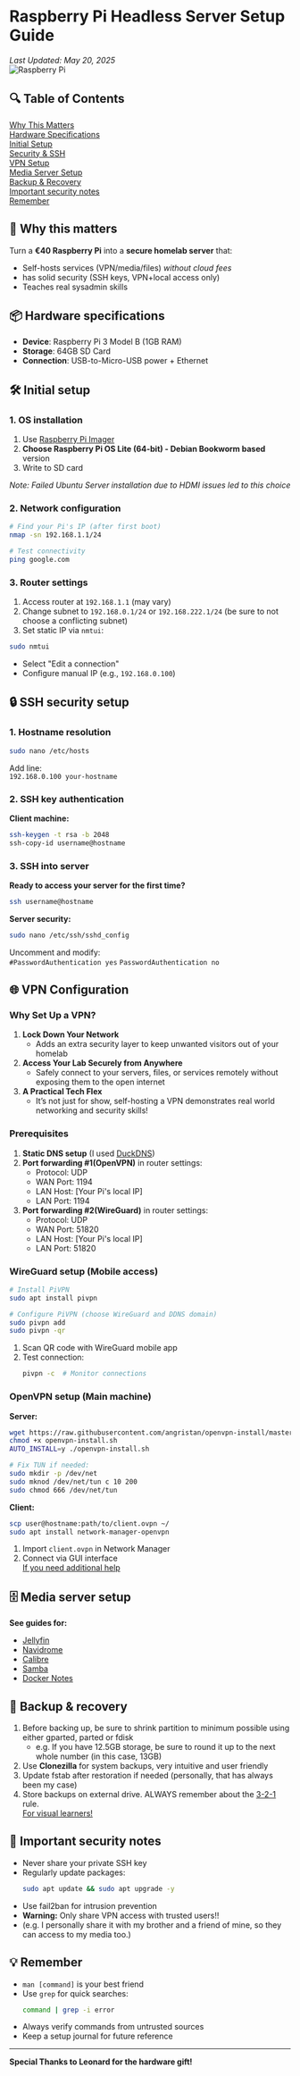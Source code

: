 
# Raspberry Pi Headless Server Setup Guide  
*Last Updated: May 20, 2025*  
![Raspberry Pi](https://img.shields.io/badge/-Raspberry%20Pi%203-CC3542?logo=raspberrypi&logoColor=white)

## 🔍 Table of Contents  
[Why This Matters](#-why-this-matters)  
[Hardware Specifications](#-hardware-specifications)  
[Initial Setup](#%EF%B8%8F-initial-setup)  
[Security & SSH](#-ssh-security-setup)  
[VPN Setup](#-vpn-configuration)  
[Media Server Setup](#-media-server-setup)  
[Backup & Recovery](#-backup--recovery)  
[Important security notes](#-important-security-notes)  
[Remember](#-remember)

## 🌟 Why this matters  
Turn a **€40 Raspberry Pi** into a **secure homelab server** that:  
- Self-hosts services (VPN/media/files) *without cloud fees*  
- has solid security (SSH keys, VPN+local access only)  
- Teaches real sysadmin skills 

## 📦 Hardware specifications
- **Device**: Raspberry Pi 3 Model B (1GB RAM)
- **Storage**: 64GB SD Card
- **Connection**: USB-to-Micro-USB power + Ethernet

## 🛠️ Initial setup

### 1. OS installation
1. Use [Raspberry Pi Imager](https://www.raspberrypi.com/software/)
2. **Choose Raspberry Pi OS Lite (64-bit) - Debian Bookworm based** version
3. Write to SD card

*Note: Failed Ubuntu Server installation due to HDMI issues led to this choice*

### 2. Network configuration
```bash
# Find your Pi's IP (after first boot)
nmap -sn 192.168.1.1/24

# Test connectivity
ping google.com
```
### 3. Router settings
1. Access router at `192.168.1.1` (may vary)
2. Change subnet to `192.168.0.1/24` or `192.168.222.1/24` (be sure to not choose a conflicting subnet)
3. Set static IP via `nmtui`:
```bash
sudo nmtui
   ```
   - Select "Edit a connection"
   - Configure manual IP (e.g., `192.168.0.100`)

## 🔒 SSH security setup

### 1. Hostname resolution
```bash
sudo nano /etc/hosts
```
Add line:  
`192.168.0.100 your-hostname`

### 2. SSH key authentication
**Client machine:**
```bash
ssh-keygen -t rsa -b 2048
ssh-copy-id username@hostname
```
### 3. SSH into server
**Ready to access your server for the first time?**
```bash
ssh username@hostname
```
**Server security:**
```bash
sudo nano /etc/ssh/sshd_config
```
Uncomment and modify:  
`#PasswordAuthentication yes` `PasswordAuthentication no`

## 🌐 VPN Configuration

### Why Set Up a VPN?

1. **Lock Down Your Network**
   - Adds an extra security layer to keep unwanted visitors out of your homelab
2. **Access Your Lab Securely from Anywhere**
   - Safely connect to your servers, files, or services remotely without exposing them to the open internet
3. **A Practical Tech Flex**
   - It’s not just for show, self-hosting a VPN demonstrates real world networking and security skills!

### Prerequisites
1. **Static DNS setup** (I used [DuckDNS](https://www.duckdns.org/))
2. **Port forwarding #1(OpenVPN)** in router settings:
   - Protocol: UDP
   - WAN Port: 1194
   - LAN Host: [Your Pi's local IP]
   - LAN Port: 1194
3. **Port forwarding #2(WireGuard)** in router settings:
   - Protocol: UDP
   - WAN Port: 51820
   - LAN Host: [Your Pi's local IP]
   - LAN Port: 51820

### WireGuard setup (Mobile access)
```bash
# Install PiVPN
sudo apt install pivpn

# Configure PiVPN (choose WireGuard and DDNS domain)
sudo pivpn add
sudo pivpn -qr
```

1. Scan QR code with WireGuard mobile app
2. Test connection:
   ```bash
   pivpn -c  # Monitor connections
   ```

### OpenVPN setup (Main machine)
**Server:**
```bash
wget https://raw.githubusercontent.com/angristan/openvpn-install/master/openvpn-install.sh
chmod +x openvpn-install.sh
AUTO_INSTALL=y ./openvpn-install.sh

# Fix TUN if needed:
sudo mkdir -p /dev/net
sudo mknod /dev/net/tun c 10 200
sudo chmod 666 /dev/net/tun
```

**Client:**
```bash
scp user@hostname:path/to/client.ovpn ~/
sudo apt install network-manager-openvpn
```
1. Import `client.ovpn` in Network Manager
2. Connect via GUI interface  
[If you need additional help](https://www.youtube.com/watch?v=CBJMl9MILbg&t=560s)

## 🗄️ Media server setup

**See guides for:**
- [Jellyfin](media/jellyfin/INSTALL.md)
- [Navidrome](media/navidrome/INSTALL.md)
- [Calibre](media/calibre/INSTALL.md)
- [Samba](media/samba/INSTALL.md)
- [Docker Notes](media/docker/INSTALL.md)

## 💾 Backup & recovery
1. Before backing up, be sure to shrink partition to minimum possible using either gparted, parted or fdisk
   - e.g. If you have 12.5GB storage, be sure to round it up to the next whole number (in this case, 13GB)
2. Use **Clonezilla** for system backups, very intuitive and user friendly
3. Update fstab after restoration if needed (personally, that has always been my case)
4. Store backups on external drive. ALWAYS remember about the [3-2-1](https://www.veeam.com/blog/321-backup-rule.html) rule. <br>
[For visual learners!](https://www.youtube.com/watch?v=yQ9NpWZ74BU&t=349s)

## 🚨 Important security notes
- Never share your private SSH key
- Regularly update packages:
  ```bash
  sudo apt update && sudo apt upgrade -y
  ```
- Use fail2ban for intrusion prevention
- **Warning:** Only share VPN access with trusted users!!
- (e.g. I personally share it with my brother and a friend of mine, so they can access to my media too.)


## 💡 Remember
- `man [command]` is your best friend
- Use `grep` for quick searches:  
  ```bash
  command | grep -i error
  ```
- Always verify commands from untrusted sources
- Keep a setup journal for future reference

---
  
**Special Thanks to Leonard for the hardware gift!**  
